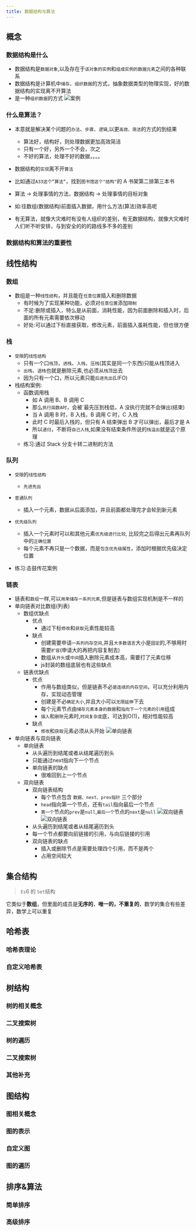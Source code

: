 ```yaml
---
title: 数据结构与算法
---
```


## 概念

### 数据结构是什么

-   数据结构是`数据对象`,以及存在于`该对象的实例`和`组成实例的数据元素`之间的各种联系
-   数据结构是计算机中`储存`、`组织数据`的方式，抽象数据类型的物理实现，好的数据结构的实现离不开算法
-   是一种`组织数据`的方式
    ![案例](../../static/img/algorithm-1.png)

### 什么是算法？

-   本意就是解决某个问题的`办法`、`步骤`、`逻辑`,以更`高效、简洁`的方式的到结果
    -   算法好，结构好，则处理数据更加高效简洁
    -   只有一个好，另外一个不会，次之
    -   不好的算法，处理不好的数据，。。。
-   数据结构的`实现`离不开`算法`
-   比如通过`A33这个“算法“`，找到`图书馆这个"结构"`的 A 书架第二排第三本书
-   算法 -> 处理事情的方法，数据结构 -> 处理事情的目标对象
-   如:往数组(数据结构)前面插入数据，用什么方法(算法)效率高呢

-   有无算法，就像大灾难时有没有人组织的差别，有无数据结构，就像大灾难时人们听不听安排，与到安全的的的路线多不多的差别

### 数据结构和算法的重要性

## 线性结构

### 数组

-   数组是一种`线性结构`，并且能在`任意位置`插入和删除数据
    -   有时候为了实现某种功能，必须对`任意位置`添加`限制`
    -   不足:删除或插入，特么是从前面，消耗性能，因为前面删除和插入时，后面的所有元素需要依次移动
    -   好处:可以通过下标直接获取，修改元素，前面插入虽耗性能，但也很方便

### 栈

-   `受限`的`线性结构`
    -   只有一个口`栈顶`，`进栈`、`入栈`、`压栈`(其实是同一个东西)只能从栈顶进入
    -   `出栈`、`退栈`也就是删除元素,也必须从`栈顶`出去
    -   因为只有一个口，所以元素只能`后进先出`(LIFO)
-   栈结构案例:
    -   函数调用栈
        -   如 A 调用 B、B 调用 C
        -   那么`执行函数A时`，会被`最先压到栈低，A 没执行完就不会弹出(结束)
        -   当 A 调用 B 时，B 入栈，B 调用 C 时，C 入栈
        -   此时 C 时最后入栈的，但只有 A 结束弹出 B 才可以弹出，最后才是 A
        -   所以`递归`，不断将`自己入栈`,如果没有结束条件所说的`栈溢出`就是这个原理
    -   练习:通过 Stack 分支十转二进制的方法

### 队列

-   `受限`的`线性结构`
    -   `先进先出`
-   `普通队列`

    -   插入一个元素，数据从后面添加，并且前面都处理完才会轮到新元素

-   `优先级队列`
    -   插入一个元素时可以和其他元素`优先级进行比较`, 比较完之后得出元素再队列中的`正确位置`
    -   每个元素不再只是一个数据，而是`包含优先级属性`，添加时根据优先级决定位置
-   练习:击鼓传花案例

### 链表

-   链表和`数组`一样,可以`用来储存一系列元素`,但是链表与数组实现机制是不一样的
-   单向链表对比数组(列表)
    -   数组优缺点
        - 优点
            - 通过下标`修改`和`获取`元素性能较高
        - 缺点
            - 创建需要申请`一系列内存空间`,并且`大多数语言`大小是`固定`的,不够用时需要`扩容`(申请大的再把内容复制去)
            - 数组从`开头`或`中间`插入删除元素成本高，需要打了元素位移
            - js封装的数组底层也有这些缺点
    -   链表优缺点
        - 优点
            - 作用与数组类似，但是链表不必`是连续的内存空间`，可以充分利用内存，实现动态管理
            - 创建是不必`确定大小`,并且大小可以`无限延伸`下去
            - 每个元素节点由`储存元素本身的数据`和`指向下一个元素的引用`组成  
            - `插入`和`删除`元素时,`时间复杂度`底，可达到O(1)，相对性能较高
        - 缺点
            - `修改`和`获取`元素必须从头开始 
            ![单向链表](../../static/img/other-algorithm-1.png)
- 单向链表与双向链表
    - 单向链表 
        - 从头遍历到结尾或者从结尾遍历到头
        - 只能通过next指向下一个节点
        - 单向链表的缺点
            - 很难回到上一个节点
    - 双向链表
        - 双向链表结构
            - 每个节点包含 `数据、next、prev指针` 三个部分
            - `head`指向第一个节点，还有`tail`指向最后一个节点
            - `第一个`节点的`prev`是`null`,`最后一个`节点的`next`是`null`
            ![双向链表](../../static/img/other-algorithm-2.png)
            ![双向链表](../../static/img/other-algorithm-3.png)
        - 从头遍历到结尾或者从结尾遍历到头   
        - 每一个节点都要向前链接的引用，与向后链接的引用
        - 双向链表的缺点
            - 插入或删除节点是需要处理四个引用，而不是两个
            - 占用空间较大

## 集合结构

>   `Es`6 的 `Set`结构

它类似于**数组**，但里面的成员是**无序的**，**唯一的，不重复的**，数学的集合有些差异，数学上可以重复




## 哈希表

### 哈希表理论

### 自定义哈希表

## 树结构

### 树的相关概念

### 二叉搜索树

### 树的遍历

### 二叉搜索树

### 其他补充

## 图结构

### 图相关概念

### 图的表示

### 自定义图

### 图的遍历

## 排序&算法

### 简单排序

### 高级排序
